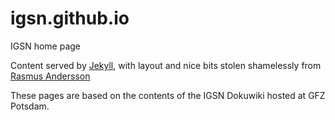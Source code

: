 # igsn.github.io
IGSN home page

Content served by [Jekyll](http://jekyllrb.com/), with layout and nice bits stolen shamelessly from [Rasmus Andersson](https://github.com/rsms/rsms.github.com)

These pages are based on the contents of the IGSN Dokuwiki hosted at GFZ Potsdam.
